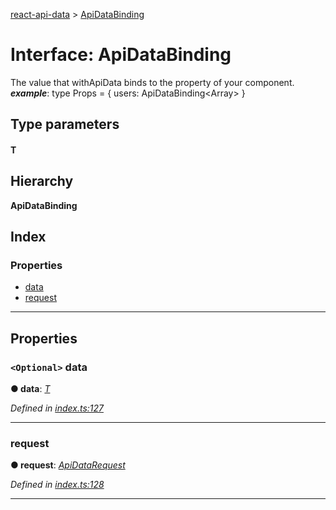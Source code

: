 [react-api-data](../README.md) > [ApiDataBinding](../interfaces/apidatabinding.md)

# Interface: ApiDataBinding

The value that withApiData binds to the property of your component.
*__example__*: type Props = { users: ApiDataBinding<Array\> }

## Type parameters
#### T 
## Hierarchy

**ApiDataBinding**

## Index

### Properties

* [data](apidatabinding.md#data)
* [request](apidatabinding.md#request)

---

## Properties

<a id="data"></a>

### `<Optional>` data

**● data**: *[T]()*

*Defined in [index.ts:127](https://github.com/oberonamsterdam/react-api-data/blob/a5bda9f/src/index.ts#L127)*

___
<a id="request"></a>

###  request

**● request**: *[ApiDataRequest](apidatarequest.md)*

*Defined in [index.ts:128](https://github.com/oberonamsterdam/react-api-data/blob/a5bda9f/src/index.ts#L128)*

___

